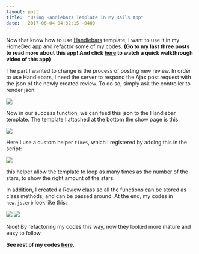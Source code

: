 ```yaml
---
layout: post
title:  "Using Handlebars Template In My Rails App"
date:   2017-06-04 04:32:15 -0400
---
```



Now that know how to use [Handlebars](http://handlebarsjs.com) template, I want to use it in my HomeDec app and refactor some of my codes. **(Go to my last three posts to read more about this app! And click [here](https://youtu.be/CJ8D2alZJOk) to watch a quick walkthrough video of this app)**

The part I wanted to change is the process of posting new review. In order to use Handlebars, I need the server to respond the Ajax post request with the json of the newly created review. To do so, simply ask the controller to render json:

![](https://www.dropbox.com/s/l7jrosq8j483efd/%E8%9E%A2%E5%B9%95%E5%BF%AB%E7%85%A7%202017-06-03%20%E4%B8%8B%E5%8D%8811.26.30.png?raw=1)

Now in our success function, we can feed this json to the Handlebar template. The template I attached at the bottom the show page is this:

![](https://www.dropbox.com/s/sj43ctnjrhg61j6/%E8%9E%A2%E5%B9%95%E5%BF%AB%E7%85%A7%202017-06-03%20%E4%B8%8B%E5%8D%8811.42.23.png?raw=1)

Here I use a custom helper `times`, which I registered by adding this in the script:

![](https://www.dropbox.com/s/3t72gmmax4rt1sr/%E8%9E%A2%E5%B9%95%E5%BF%AB%E7%85%A7%202017-06-03%20%E4%B8%8B%E5%8D%8811.58.58.png?raw=1)

this helper allow the template to loop as many times as the number of the stars, to show the right amount of the stars. 

In addition, I created a Review class so all the functions can be stored as class methods, and can be passed around. At the end, my codes in `new.js.erb` look like this:

![](https://www.dropbox.com/s/kmhddoj6agmaqst/%E8%9E%A2%E5%B9%95%E5%BF%AB%E7%85%A7%202017-06-04%20%E4%B8%8A%E5%8D%881.20.22.png?raw=1)
![](https://www.dropbox.com/s/itvrbljljstxp8q/%E8%9E%A2%E5%B9%95%E5%BF%AB%E7%85%A7%202017-06-04%20%E4%B8%8A%E5%8D%881.20.37.png?raw=1)

Nice! By refactoring my codes this way, now they looked more mature and easy to follow. 

**See rest of my codes [here](https://github.com/johnsont426/online-store).**
